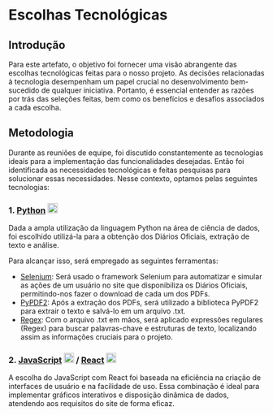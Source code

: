 # Escolhas Tecnológicas 

## Introdução

Para este artefato, o objetivo foi fornecer uma visão abrangente das escolhas tecnológicas feitas para o nosso projeto. As decisões relacionadas à tecnologia desempenham um papel crucial no desenvolvimento bem-sucedido de qualquer iniciativa. Portanto, é essencial entender as razões por trás das seleções feitas, bem como os benefícios e desafios associados a cada escolha.

## Metodologia 

Durante as reuniões de equipe, foi discutido constantemente as tecnologias ideais para a implementação das funcionalidades desejadas. Então foi identificada as necessidades tecnológicas e feitas pesquisas para solucionar essas necessidades. Nesse contexto, optamos pelas seguintes tecnologias:

### 1. [Python](https://docs.python.org/pt-br/3.10/index.html) <img src='https://skillicons.dev/icons?i=python' alt="Python" width="20"></img> 
  
Dada a ampla utilização da linguagem Python na área de ciência de dados, foi escolhido utilizá-la para a obtenção dos Diários Oficiais, extração de texto e análise.

Para alcançar isso, será empregado as seguintes ferramentas:

- [Selenium](https://www.selenium.dev/pt-br/documentation/webdriver/getting_started/): Será usado o framework Selenium para automatizar e simular as ações de um usuário no site que disponibiliza os Diários Oficiais, permitindo-nos fazer o download de cada um dos PDFs.
- [PyPDF2](https://pypdf2.readthedocs.io/en/3.0.0/): Após a extração dos PDFs, será utilizado a biblioteca PyPDF2 para extrair o texto e salvá-lo em um arquivo .txt.
- [Regex](https://docs.python.org/3/library/re.html): Com o arquivo .txt em mãos, será aplicado expressões regulares (Regex) para buscar palavras-chave e estruturas de texto, localizando assim as informações cruciais para o projeto.

### 2. [JavaScript](https://devdocs.io/javascript/) <img src='https://skillicons.dev/icons?i=javascript' alt="JavaScript" width="20"></img> / [React](https://react.dev/reference/react) <img src='https://skillicons.dev/icons?i=react' alt="React" width="20"></img> 

A escolha do JavaScript com React foi baseada na eficiência na criação de interfaces de usuário e na facilidade de uso. Essa combinação é ideal para implementar gráficos interativos e disposição dinâmica de dados, atendendo aos requisitos do site de forma eficaz.